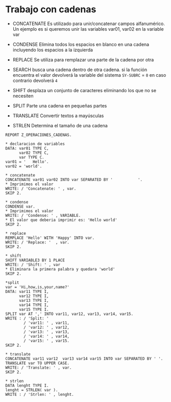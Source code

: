 # Trabajo con cadenas

- CONCATENATE
Es utilizado para unir/concatenar campos alfanumérico.
Un ejemplo es si queremos unir las variables var01, var02 en la variable var

- CONDENSE
Elimina todos los espacios en blanco en una cadena incluyendo los espacios a la izquierda

- REPLACE
Se utiliza para remplazar una parte de la cadena por otra

- SEARCH
busca una cadena dentro de otra cadena.
si la función encuentra el valor devolverá la variable del sistema `SY-SUBRC` = `0`
en caso contrario devolverá `4`

- SHIFT
desplaza un conjunto de caracteres eliminando los que no se necesiten

- SPLIT
Parte una cadena en pequeñas partes

- TRANSLATE
Convertir textos a mayúsculas

- STRLEN
Determina el tamaño de una cadena

```
REPORT Z_OPERACIONES_CADENAS.

* declaracion de variables
DATA: var01 TYPE C,
      var02 TYPE C,
      var TYPE C.
var01 = '   Hello'.
var02 = 'world'.

* concatenate
CONCATENATE var01 var02 INTO var SEPARATED BY '           '.
* Imprimimos el valor
WRITE: / 'Concatenate: ' , var.
SKIP 2.

* condense
CONDENSE var.
* Imprimimos el valor
WRITE: / 'Condense: ' , VARIABLE.
* El valor que deberia imprimir es: 'Hello world'
SKIP 2.

* replace
REMPLACE 'Hello' WITH 'Happy' INTO var.
WRITE: / 'Replace: '  , var.
SKIP 2.

* shift
SHIFT VARIABLE3 BY 1 PLACE
WRITE: / 'Shift: ' , var
* Eliminara la primera palabra y quedara 'world'
SKIP 2.

*split
var = 'Hi,how,is,your,name?'
DATA: var11 TYPE I,
      var12 TYPE I,
      var13 TYPE I,
      var14 TYPE I,
      var15 TYPE I.
SPLIT var AT ',' INTO var11, var12, var13, var14, var15.
WRITE : / 'Split: '
        / 'var11: ' , var11,
        / 'var12: ' , var12,
        / 'var13: ' , var13,
        / 'var14: ' , var14,
        / 'var15: ' , var15.
SKIP 2.

* translate
CONCATENATE var11 var12  var13 var14 var15 INTO var SEPARATED BY ' '.
TRANSLATE var TO UPPER CASE.
WRITE: / 'Translate: ' , var.
SKIP 2.

* strlen
DATA lenght TYPE I.
lenght = STRLEN( var ).
WRITE : / 'Strlen: ' , lenght.

```
